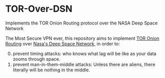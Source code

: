 # TOR-Over-DSN
Implements the TOR Onion Routing protocol over the NASA Deep Space Network

The Most Secure VPN ever, this repository aims to implement [TOR Onion Routing](https://www.torproject.org/) over [Nasa's Deep Space Network](https://en.wikipedia.org/wiki/NASA_Deep_Space_Network), in order to:

0. prevent timing attacks: who knows what lag will be like as your data zooms through space. 
0. prevent man-in-them-middle attacks: Unless there are aliens, there literally will be nothing in the middle. 
